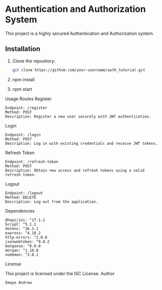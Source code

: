 # Authentication and Authorization System

This project is a highly secured Authentication and Authorization system.

## Installation

1. Clone the repository:

   ```bash
   git clone https://github.com/your-username/auth_tutorial.git
2. npm install
3. npm start

Usage
Routes
Register

    Endpoint: /register
    Method: POST
    Description: Register a new user securely with JWT authentication.

Login

    Endpoint: /login
    Method: POST
    Description: Log in with existing credentials and receive JWT tokens.

Refresh Token

    Endpoint: /refresh-token
    Method: POST
    Description: Obtain new access and refresh tokens using a valid refresh token.

Logout

    Endpoint: /logout
    Method: DELETE
    Description: Log out from the application.

Dependencies

    @hapi/joi: ^17.1.1
    bcrypt: ^5.1.1
    dotenv: ^16.3.1
    express: ^4.18.2
    http-errors: ^2.0.0
    jsonwebtoken: ^9.0.2
    mongoose: ^8.0.0
    morgan: ^1.10.0
    nodemon: ^3.0.1

License

This project is licensed under the ISC License.
Author

    Emaye Andrew
